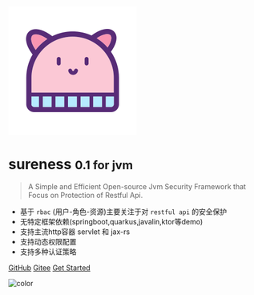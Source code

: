 ![logo](../_media/hat-128.svg)

# sureness <small>0.1 for jvm</small>  

> A Simple and Efficient Open-source Jvm Security Framework that Focus on Protection of Restful Api.  

- 基于 `rbac` (用户-角色-资源)主要关注于对 `restful api` 的安全保护    
- 无特定框架依赖(springboot,quarkus,javalin,ktor等demo)  
- 支持主流http容器 servlet 和 jax-rs 
- 支持动态权限配置   
- 支持多种认证策略  

[GitHub](https://github.com/tomsun28/sureness/)
[Gitee](https://gitee.com/tomsun28/sureness/)
[Get Started](cn/README.md)

![color](#e3f1ec)